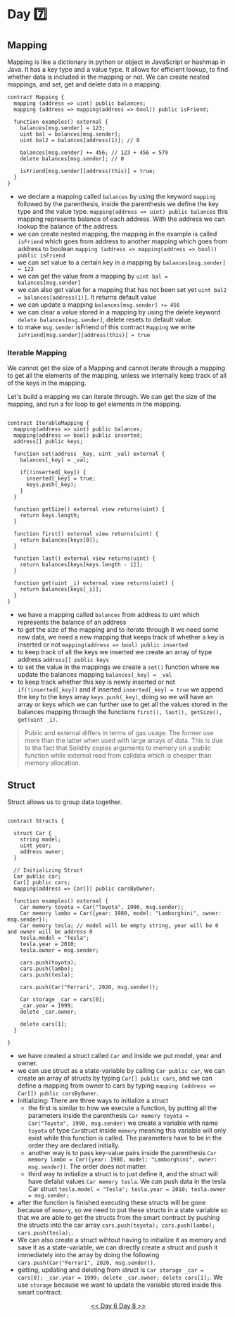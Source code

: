 # Day 7️⃣

## Mapping
Mapping is like a dictionary in python or object in JavaScript or hashmap in Java.
It has a key type and a value type.
It allows for efficient lookup, to find whether data is included in the mapping or not.
We can create nested mappings, and set, get and delete data in a mapping.

```solidity
contract Mapping {
  mapping (address => uint) public balances;
  mapping (address => mapping(address => bool)) public isFriend;
  
  function examples() external {
    balances[msg.sender] = 123;
    uint bal = balances[msg.sender];
    uint bal2 = balances[address(1)]; // 0
    
    balances[msg.sender] += 456; // 123 + 456 = 579
    delete balances[msg.sender]; // 0
    
    isFriend[msg.sender][address(this)] = true;
  }
}
```

- we declare a mapping called ```balances``` by using the keyword ```mapping``` followed by the parenthesis, inside the parenthesis we define the key type and the value type. ```mapping(address => uint) public balances``` this mapping represents balance of each address. With the address we can lookup the balance of the address.
- we can create nested mapping, the mapping in the example is called ```isFriend``` which goes from address to another mapping which goes from address to boolean ```mapping (address => mapping(address => bool)) public isFriend```
- we can set value to a certain key in a mapping by ```balances[msg.sender] = 123```
- we can get the value from a mapping by ```uint bal = balances[msg.sender]```
- we can also get value for a mapping that has not been set yet ```uint bal2 = balances[address(1)]```. It returns default value
- we can update a mapping ```balances[msg.sender] += 456```
- we can clear a value stored in a mapping by using the delete keyword ```delete balances[msg.sender]```, delete resets to default value.
- to make ```msg.sender``` isFriend of this contract ```Mapping``` we write ```isFriend[msg.sender][address(this)] = true```

### Iterable Mapping 
We cannot get the size of a Mapping and cannot iterate through a mapping to get all the elements of the mapping, unless we internally keep track of all of the keys in the mapping. 

Let's build a mapping we can iterate through. We can get the size of the mapping, and run a for loop to get elements in the mapping.

```solidity

contract IterableMapping {
  mapping(address => uint) public balances;
  mapping(address => bool) public inserted;
  address[] public keys;
  
  function set(address _key, uint _val) external {
    balances[_key] = _val;
    
    if(!inserted[_key]) {
      inserted[_key] = true;
      keys.push(_key);
    }
  }
  
  function getSize() external view returns(uint) {
    return keys.length;
  }
  
  function first() external view returns(uint) {
    return balances[keys[0]];
  }
  
  function last() external view returns(uint) {
    return balances[keys[keys.length - 1]];
  }
  
  function get(uint _i) external view returns(uint) {
    return balances[keys[_i]];
  }
}
```

- we have a mapping called ```balances``` from address to uint which represents the balance of an address
- to get the size of the mapping and to iterate through it we need some new data, we need a new mapping that keeps track of whether a key is inserted or not ```mapping(address => bool) public inserted```
- to keep track of all the keys we inserted we create an array of type address ```address[] public keys```
- to set the value in the mappings we create a ```set()``` function where we update the balances mapping ```balances[_key] = _val```
- to keep track whether this key is newly inserted or not ```if(!inserted[_key])``` and if inserted ```inserted[_key] = true``` we append the key to the keys array ```keys.push(_key)```, doing so we will have an array or keys which we can further use to get all the values stored in the balances mapping through the functions ```first(), last(), getSize(), get(uint _i)```.


> Public and external differs in terms of gas usage. The former use more than the latter when used with large arrays of data. This is due to the fact that Solidity copies arguments to memory on a public function while external read from calldata which is cheaper than memory allocation.

## Struct
Struct allows us to group data together.

```solidity

contract Structs {

  struct Car {
    string model;
    uint year;
    address owner;
  }
  
  // Initializing Struct
  Car public car;
  Car[] public cars;
  mapping(address => Car[]) public carsByOwner;
  
  function examples() external {
    Car memory toyota = Car("Toyota", 1990, msg.sender);
    Car memory lambo = Car({year: 1980, model: "Lamborghini", owner: msg.sender});
    Car memory tesla; // model will be empty string, year will be 0 and owner will be address 0
    tesla.model = "Tesla";
    tesla.year = 2010;
    tesla.owner = msg.sender;
    
    cars.push(toyota);
    cars.push(lambo);
    cars.push(tesla);
    
    cars.push(Car("Ferrari", 2020, msg.sender));
    
    Car storage _car = cars[0];
    _car.year = 1999;
    delete _car.owner;
    
    delete cars[1];
  }

}
```

- we have created a struct called ```Car``` and inside we put model, year and owner.
- we can use struct as a state-variable by calling ```Car public car```, we can create an array of structs by typing ```Car[] public cars```, and we can define a mapping from owner to cars by typing ```mapping (address => Car[]) public carsByOwner```.
- Initializing: There are three ways to initialize a struct
    - the first is similar to how we execute a function, by putting all the parameters inside the parenthesis ```Car memory toyota = Car("Toyota", 1990, msg.sender)``` we create a variable with name ```toyota``` of type ```Car```struct inside ```memory``` meaning this variable will only exist while this function is called. The parameters have to be in the order they are declared initially.
    - another way is to pass key-value pairs inside the parenthesis ```Car memory lambo = Car({year: 1980, model: "Lamborghini", owner: msg.sender})```. The order does not matter.
    - third way to initialize a struct is to just define it, and the struct will have defalut values ```Car memory tesla```. We can push data in the tesla Car struct ```tesla.model = "Tesla"; tesla.year = 2010; tesla.owner = msg.sender;```
- after the function is finished executing these structs will be gone because of ```memory```, so we need to put these structs in a state variable so that we are able to get the structs from the smart contract by pushing the structs into the car array ```cars.push(toyota); cars.push(lambo); cars.push(tesla);```.
- We can also create a struct wihtout having to initialize it as memory and save it as a state-variable, we can directly create a struct and push it immediately into the array by doing the following ```cars.push(Car("Ferrari", 2020, msg.sender))```.
- getting, updating and deleting from struct is ```Car storage _car = cars[0]; _car.year = 1999; delete _car.owner; delete cars[1];```. We use ```storage``` because we want to update the variable stored inside this smart contract.


<div align=center><a href="https://github.com/0xronin/30-days-SmartContractProgrammer/tree/main/Day06"><< Day 6
<a href="https://github.com/0xronin/30-days-SmartContractProgrammer/tree/main/Day08"> Day 8 >></div>
